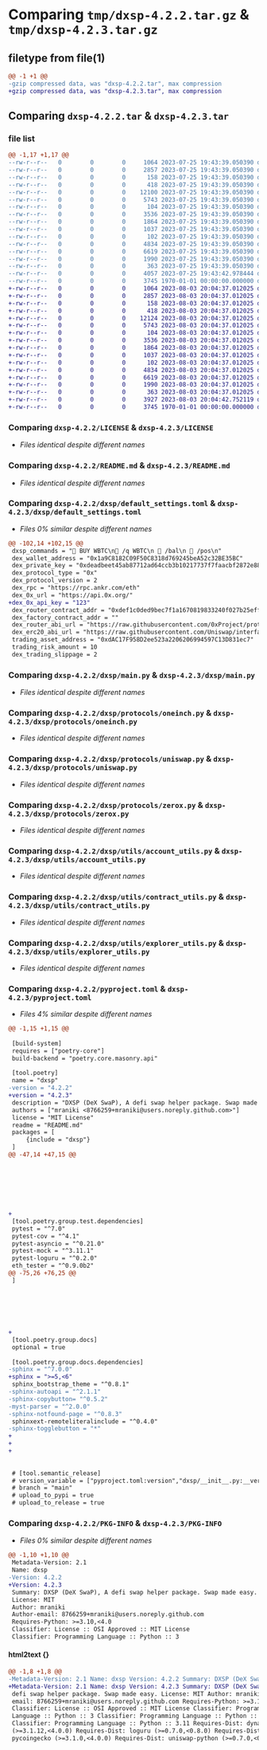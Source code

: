 # Comparing `tmp/dxsp-4.2.2.tar.gz` & `tmp/dxsp-4.2.3.tar.gz`

## filetype from file(1)

```diff
@@ -1 +1 @@
-gzip compressed data, was "dxsp-4.2.2.tar", max compression
+gzip compressed data, was "dxsp-4.2.3.tar", max compression
```

## Comparing `dxsp-4.2.2.tar` & `dxsp-4.2.3.tar`

### file list

```diff
@@ -1,17 +1,17 @@
--rw-r--r--   0        0        0     1064 2023-07-25 19:43:39.050390 dxsp-4.2.2/LICENSE
--rw-r--r--   0        0        0     2857 2023-07-25 19:43:39.050390 dxsp-4.2.2/README.md
--rw-r--r--   0        0        0      158 2023-07-25 19:43:39.050390 dxsp-4.2.2/dxsp/__init__.py
--rw-r--r--   0        0        0      418 2023-07-25 19:43:39.050390 dxsp-4.2.2/dxsp/config.py
--rw-r--r--   0        0        0    12100 2023-07-25 19:43:39.050390 dxsp-4.2.2/dxsp/default_settings.toml
--rw-r--r--   0        0        0     5743 2023-07-25 19:43:39.050390 dxsp-4.2.2/dxsp/main.py
--rw-r--r--   0        0        0      104 2023-07-25 19:43:39.050390 dxsp-4.2.2/dxsp/protocols/__init__.py
--rw-r--r--   0        0        0     3536 2023-07-25 19:43:39.050390 dxsp-4.2.2/dxsp/protocols/oneinch.py
--rw-r--r--   0        0        0     1864 2023-07-25 19:43:39.050390 dxsp-4.2.2/dxsp/protocols/uniswap.py
--rw-r--r--   0        0        0     1037 2023-07-25 19:43:39.050390 dxsp-4.2.2/dxsp/protocols/zerox.py
--rw-r--r--   0        0        0      102 2023-07-25 19:43:39.050390 dxsp-4.2.2/dxsp/utils/__init__.py
--rw-r--r--   0        0        0     4834 2023-07-25 19:43:39.050390 dxsp-4.2.2/dxsp/utils/account_utils.py
--rw-r--r--   0        0        0     6619 2023-07-25 19:43:39.050390 dxsp-4.2.2/dxsp/utils/contract_utils.py
--rw-r--r--   0        0        0     1990 2023-07-25 19:43:39.050390 dxsp-4.2.2/dxsp/utils/explorer_utils.py
--rw-r--r--   0        0        0      363 2023-07-25 19:43:39.050390 dxsp-4.2.2/dxsp/utils/utils.py
--rw-r--r--   0        0        0     4057 2023-07-25 19:43:42.978444 dxsp-4.2.2/pyproject.toml
--rw-r--r--   0        0        0     3745 1970-01-01 00:00:00.000000 dxsp-4.2.2/PKG-INFO
+-rw-r--r--   0        0        0     1064 2023-08-03 20:04:37.012025 dxsp-4.2.3/LICENSE
+-rw-r--r--   0        0        0     2857 2023-08-03 20:04:37.012025 dxsp-4.2.3/README.md
+-rw-r--r--   0        0        0      158 2023-08-03 20:04:37.012025 dxsp-4.2.3/dxsp/__init__.py
+-rw-r--r--   0        0        0      418 2023-08-03 20:04:37.012025 dxsp-4.2.3/dxsp/config.py
+-rw-r--r--   0        0        0    12124 2023-08-03 20:04:37.012025 dxsp-4.2.3/dxsp/default_settings.toml
+-rw-r--r--   0        0        0     5743 2023-08-03 20:04:37.012025 dxsp-4.2.3/dxsp/main.py
+-rw-r--r--   0        0        0      104 2023-08-03 20:04:37.012025 dxsp-4.2.3/dxsp/protocols/__init__.py
+-rw-r--r--   0        0        0     3536 2023-08-03 20:04:37.012025 dxsp-4.2.3/dxsp/protocols/oneinch.py
+-rw-r--r--   0        0        0     1864 2023-08-03 20:04:37.012025 dxsp-4.2.3/dxsp/protocols/uniswap.py
+-rw-r--r--   0        0        0     1037 2023-08-03 20:04:37.012025 dxsp-4.2.3/dxsp/protocols/zerox.py
+-rw-r--r--   0        0        0      102 2023-08-03 20:04:37.012025 dxsp-4.2.3/dxsp/utils/__init__.py
+-rw-r--r--   0        0        0     4834 2023-08-03 20:04:37.012025 dxsp-4.2.3/dxsp/utils/account_utils.py
+-rw-r--r--   0        0        0     6619 2023-08-03 20:04:37.012025 dxsp-4.2.3/dxsp/utils/contract_utils.py
+-rw-r--r--   0        0        0     1990 2023-08-03 20:04:37.012025 dxsp-4.2.3/dxsp/utils/explorer_utils.py
+-rw-r--r--   0        0        0      363 2023-08-03 20:04:37.012025 dxsp-4.2.3/dxsp/utils/utils.py
+-rw-r--r--   0        0        0     3927 2023-08-03 20:04:42.752119 dxsp-4.2.3/pyproject.toml
+-rw-r--r--   0        0        0     3745 1970-01-01 00:00:00.000000 dxsp-4.2.3/PKG-INFO
```

### Comparing `dxsp-4.2.2/LICENSE` & `dxsp-4.2.3/LICENSE`

 * *Files identical despite different names*

### Comparing `dxsp-4.2.2/README.md` & `dxsp-4.2.3/README.md`

 * *Files identical despite different names*

### Comparing `dxsp-4.2.2/dxsp/default_settings.toml` & `dxsp-4.2.3/dxsp/default_settings.toml`

 * *Files 0% similar despite different names*

```diff
@@ -102,14 +102,15 @@
 dxsp_commands = "🎯 BUY WBTC\n🎯 /q WBTC\n 🏦 /bal\n 🏦 /pos\n"
 dex_wallet_address = "0x1a9C8182C09F50C8318d769245beA52c32BE35BC" 
 dex_private_key = "0xdeadbeet45ab87712ad64ccb3b10217737f7faacbf2872e88fdd9a537d8fe266" 
 dex_protocol_type = "0x"
 dex_protocol_version = 2
 dex_rpc = "https://rpc.ankr.com/eth"
 dex_0x_url = "https://api.0x.org/"
+dex_0x_api_key = "123" 
 dex_router_contract_addr = "0xdef1c0ded9bec7f1a1670819833240f027b25eff"
 dex_factory_contract_addr = ""
 dex_router_abi_url = "https://raw.githubusercontent.com/0xProject/protocol/development/packages/contract-artifacts/artifacts/Exchange.json"
 dex_erc20_abi_url = "https://raw.githubusercontent.com/Uniswap/interface/44c355c7f0f8ab5bdb3e0790560e84e59f5666f7/src/abis/erc20.json"
 trading_asset_address = "0xdAC17F958D2ee523a2206206994597C13D831ec7"
 trading_risk_amount = 10
 dex_trading_slippage = 2
```

### Comparing `dxsp-4.2.2/dxsp/main.py` & `dxsp-4.2.3/dxsp/main.py`

 * *Files identical despite different names*

### Comparing `dxsp-4.2.2/dxsp/protocols/oneinch.py` & `dxsp-4.2.3/dxsp/protocols/oneinch.py`

 * *Files identical despite different names*

### Comparing `dxsp-4.2.2/dxsp/protocols/uniswap.py` & `dxsp-4.2.3/dxsp/protocols/uniswap.py`

 * *Files identical despite different names*

### Comparing `dxsp-4.2.2/dxsp/protocols/zerox.py` & `dxsp-4.2.3/dxsp/protocols/zerox.py`

 * *Files identical despite different names*

### Comparing `dxsp-4.2.2/dxsp/utils/account_utils.py` & `dxsp-4.2.3/dxsp/utils/account_utils.py`

 * *Files identical despite different names*

### Comparing `dxsp-4.2.2/dxsp/utils/contract_utils.py` & `dxsp-4.2.3/dxsp/utils/contract_utils.py`

 * *Files identical despite different names*

### Comparing `dxsp-4.2.2/dxsp/utils/explorer_utils.py` & `dxsp-4.2.3/dxsp/utils/explorer_utils.py`

 * *Files identical despite different names*

### Comparing `dxsp-4.2.2/pyproject.toml` & `dxsp-4.2.3/pyproject.toml`

 * *Files 4% similar despite different names*

```diff
@@ -1,15 +1,15 @@
 
 [build-system]
 requires = ["poetry-core"]
 build-backend = "poetry.core.masonry.api"
 
 [tool.poetry]
 name = "dxsp"
-version = "4.2.2"
+version = "4.2.3"
 description = "DXSP (DeX SwaP), A defi swap helper package. Swap made easy."
 authors = ["mraniki <8766259+mraniki@users.noreply.github.com>"]
 license = "MIT License"
 readme = "README.md"
 packages = [
     {include = "dxsp"}
 ]
@@ -47,14 +47,15 @@
 
 
 
 
 
 
 
+
 [tool.poetry.group.test.dependencies]
 pytest = "^7.0"
 pytest-cov = "^4.1"
 pytest-asyncio = "^0.21.0"
 pytest-mock = "^3.11.1"
 pytest-loguru = "^0.2.0"
 eth_tester = "^0.9.0b2"
@@ -75,26 +76,25 @@
 ]
 
 
 
 
 
 
+
 [tool.poetry.group.docs]
 optional = true
 
 [tool.poetry.group.docs.dependencies]
-sphinx = "^7.0.0"
+sphinx = ">=5,<6"
 sphinx_bootstrap_theme = "^0.8.1"
-sphinx-autoapi = "^2.1.1"
-sphinx-copybutton= "^0.5.2"
-myst-parser = "^2.0.0"
-sphinx-notfound-page = "^0.8.3"
 sphinxext-remoteliteralinclude = "^0.4.0"
-sphinx-togglebutton = "*"
+
+
+
 
 
 # [tool.semantic_release]
 # version_variable = ["pyproject.toml:version","dxsp/__init__.py:__version__"]
 # branch = "main"
 # upload_to_pypi = true
 # upload_to_release = true
```

### Comparing `dxsp-4.2.2/PKG-INFO` & `dxsp-4.2.3/PKG-INFO`

 * *Files 0% similar despite different names*

```diff
@@ -1,10 +1,10 @@
 Metadata-Version: 2.1
 Name: dxsp
-Version: 4.2.2
+Version: 4.2.3
 Summary: DXSP (DeX SwaP), A defi swap helper package. Swap made easy.
 License: MIT
 Author: mraniki
 Author-email: 8766259+mraniki@users.noreply.github.com
 Requires-Python: >=3.10,<4.0
 Classifier: License :: OSI Approved :: MIT License
 Classifier: Programming Language :: Python :: 3
```

#### html2text {}

```diff
@@ -1,8 +1,8 @@
-Metadata-Version: 2.1 Name: dxsp Version: 4.2.2 Summary: DXSP (DeX SwaP), A
+Metadata-Version: 2.1 Name: dxsp Version: 4.2.3 Summary: DXSP (DeX SwaP), A
 defi swap helper package. Swap made easy. License: MIT Author: mraniki Author-
 email: 8766259+mraniki@users.noreply.github.com Requires-Python: >=3.10,<4.0
 Classifier: License :: OSI Approved :: MIT License Classifier: Programming
 Language :: Python :: 3 Classifier: Programming Language :: Python :: 3.10
 Classifier: Programming Language :: Python :: 3.11 Requires-Dist: dynaconf
 (>=3.1.12,<4.0.0) Requires-Dist: loguru (>=0.7.0,<0.8.0) Requires-Dist:
 pycoingecko (>=3.1.0,<4.0.0) Requires-Dist: uniswap-python (>=0.7.0,<0.8.0)
```

